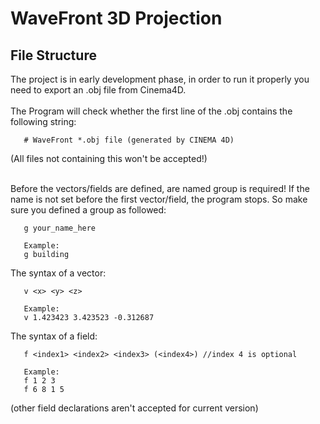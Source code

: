  # WaveFront 3D Projection

 ## File Structure
 The project is in early development phase, in order to run it properly you need to export an .obj file from Cinema4D.<br><br>
 The Program will check whether the first line of the .obj contains the following string:
 ```
	# WaveFront *.obj file (generated by CINEMA 4D)
 ```
 (All files not containing this won't be accepted!)<br><br>
 
 Before the vectors/fields are defined, are named group is required! If the name is not set before the first vector/field, the program stops. So make sure you defined a group as followed:
 ```
	g your_name_here
	
	Example:
	g building
 ```
 
 The syntax of a vector:
 ```
	v <x> <y> <z>
	
	Example:
	v 1.423423 3.423523 -0.312687
 ```
 
  The syntax of a field:
 ```
	f <index1> <index2> <index3> (<index4>) //index 4 is optional
	
	Example:
	f 1 2 3
	f 6 8 1 5
 ```
 (other field declarations aren't accepted for current version)